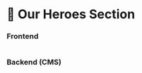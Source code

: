# 📎 Our Heroes Section

### **Frontend**

<figure><img src="../../.gitbook/assetsMukand/our-heroes-section.png" alt=""><figcaption></figcaption></figure>

### Backend (CMS)

<figure><img src="../../.gitbook/assetsMukand/our-heroes-section-cms.png" alt=""><figcaption></figcaption></figure>
